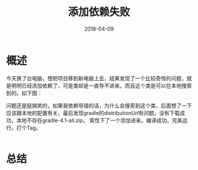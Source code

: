 ﻿---
title: 添加依赖失败
date: 2018-04-09
categories: "Android"
tags: "JVM"
---
# 概述
今天换了台电脑，想把项目移到新电脑上去，结果发现了一个比较奇怪的问题，就是明明已经添加依赖了，可是类却是一直导不进来。而且这个类是可以在本地搜索到的。如下图：

问题还是挺搞笑的，如果我依赖导错的话，为什么会搜索到这个类，后面想了一下应该跟本地的配置有关，最后发现gradle的distributionUrl有问题，没有下载成功，本地不存在gradle-4.1-all.zip。
索性下了一个添加进来。编译成功，完美运行。打个Tag。
<!-- more -->

```java
```
# 总结
